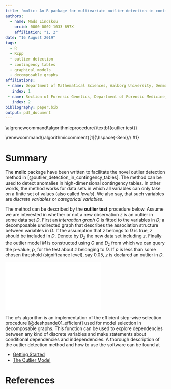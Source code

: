 ```yaml
---
title: 'molic: An R package for multivariate outlier detection in contingency tables'
authors:
  - name: Mads Lindskou
    orcid: 0000-0002-1033-697X
    affiliation: "1, 2"
date: "16 August 2019"
tags:
  - R
  - Rcpp
  - outlier detection
  - contingency tables
  - graphical models
  - decomposable graphs
affiliations:
 - name: Department of Mathematical Sciences, Aalborg University, Denmark
   index: 1
 - name: Section of Forensic Genetics, Department of Forensic Medicine, Faculty of Health and Medical Sciences, University of Copenhagen, Denmark
   index: 2
bibliography: paper.bib
output: pdf_document
---
```


\algrenewcommand\algorithmicprocedure{\textbf{outlier test}}

\renewcommand{\algorithmiccomment}[1]{\hspace{-3em}// #1}

<!-- pandoc --filter pandoc-citeproc --bibliography=paper.bib --variable papersize=a4paper -s paper.md -o paper.pdf & evince paper.pdf -->

# Summary

The **molic** package have been written to facilitate the novel outlier detection method in [@outlier_detection_in_contingency_tables]. The method can be used to detect anomalies in high-dimensional contingency tables. In other words, the method works for data sets in which all variables can only take on a finite set of values (also called _levels_). We also say, that such variables are _discrete variables_ or _categorical variables_. 

The method can be described by the **outlier test** procedure below. Assume we are interested in whether or not a new observation $z$ is an outlier in some data set $D$. First an _interaction graph_ $G$ is fitted to the variables in $D$; a decomposable undirected graph that describes the association structure between variables in $D$. If the assumption that $z$ belongs to $D$ is true, $z$ should be included in $D$. Denote by $D_z$ the new data set including $z$. Finally the outlier model $M$ is constructed using $G$ and $D_z$ from which we can query the p-value, $p$, for the test about $z$ belonging to $D$. If $p$ is less than some chosen threshold (significance level), say $0.05$, $z$ is declared an outlier in $D$.

![""](outlier_test_alg.pdf)

The `efs` algorithm is an implementation of the efficient step-wise selection procedure [@deshpande01_efficient] used for model selection in decomposable graphs. This function can be used to explore dependencies between any kind of discrete variables and make statements about conditional dependencies and independencies. A thorough description of the outlier detection method and how to use the software can be found at 

 - [Getting Started](https://mlindsk.github.io/molic/)
 - [The Outlier Model](https://mlindsk.github.io/molic/articles/outlier_model.html)


# References

